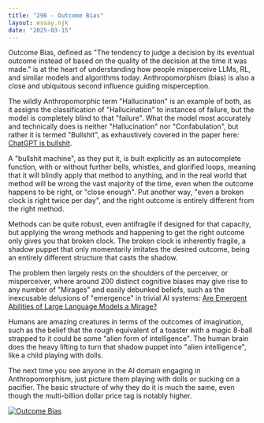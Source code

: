 ```yaml
---
title: "296 - Outcome Bias"
layout: essay.njk
date: "2025-03-15"
---
```


Outcome Bias, defined as "The tendency to judge a decision by its eventual outcome instead of based on the quality of the decision at the time it was made." is at the heart of understanding how people misperceive LLMs, RL, and similar models and algorithms today. Anthropomorphism (bias) is also a close and ubiquitous second influence guiding misperception.

The wildly Anthropomorphic term "Hallucination" is an example of both, as it assigns the classification of "Hallucination" to instances of failure, but the model is completely blind to that "failure". What the model most accurately and technically does is neither "Hallucination" nor "Confabulation", but rather it is termed "Bullshit", as exhaustively covered in the paper here: [ChatGPT is bullshit](https://link.springer.com/article/10.1007/s10676-024-09775).

A "bullshit machine", as they put it, is built explicitly as an autocomplete function, with or without further bells, whistles, and glorified loops, meaning that it will blindly apply that method to anything, and in the real world that method will be wrong the vast majority of the time, even when the outcome happens to be right, or "close enough". Put another way, "even a broken clock is right twice per day", and the right outcome is entirely different from the right method.

Methods can be quite robust, even antifragile if designed for that capacity, but applying the wrong methods and happening to get the right outcome only gives you that broken clock. The broken clock is inherently fragile, a shadow puppet that only momentarily imitates the desired outcome, being an entirely different structure that casts the shadow.

The problem then largely rests on the shoulders of the perceiver, or misperceiver, where around 200 distinct cognitive biases may give rise to any number of "Mirages" and easily debunked beliefs, such as the inexcusable delusions of "emergence" in trivial AI systems: [Are Emergent Abilities of Large Language Models a Mirage?](https://arxiv.org/abs/2304.15004)

Humans are amazing creatures in terms of the outcomes of imagination, such as the belief that the rough equivalent of a toaster with a magic 8-ball strapped to it could be some "alien form of intelligence". The human brain does the heavy lifting to turn that shadow puppet into "alien intelligence", like a child playing with dolls.

The next time you see anyone in the AI domain engaging in Anthropomorphism, just picture them playing with dolls or sucking on a pacifier. The basic structure of why they do it is much the same, even though the multi-billion dollar price tag is notably higher.

[![Outcome Bias](https://media.licdn.com/dms/image/v2/D5622AQEriFfbrELIJg/feedshare-shrink_800/B56ZWN4acwGUAk-/0/1741842135309?e=1745452800&v=beta&t=UrW6WxgvFBmZbJWBFhHjc7FI8jzPH9hSEPeRKSZYEUo)](https://upload.wikimedia.org/wikipedia/commons/6/65/Cognitive_bias_codex_en.svg)
